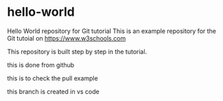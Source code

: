 # hello-world
Hello World repository for Git tutorial
This is an example repository for the Git tutoial on https://www.w3schools.com

This repository is built step by step in the tutorial.

this is done from github

this is to check the pull example

this branch is created in vs code

